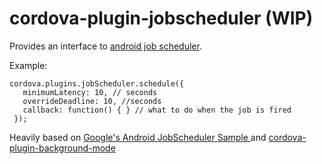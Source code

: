 cordova-plugin-jobscheduler (WIP)
=======

Provides an interface to [android job scheduler](https://developer.android.com/reference/android/app/job/JobScheduler.html).

Example:

    cordova.plugins.jobScheduler.schedule({
       minimumLatency: 10, // seconds
       overrideDeadline: 10, //seconds
       callback: function() { } // what to do when the job is fired
     });
   
  Heavily based on [Google's Android JobScheduler Sample
](https://github.com/googlesamples/android-JobScheduler) and [cordova-plugin-background-mode](https://github.com/katzer/cordova-plugin-background-mode)
